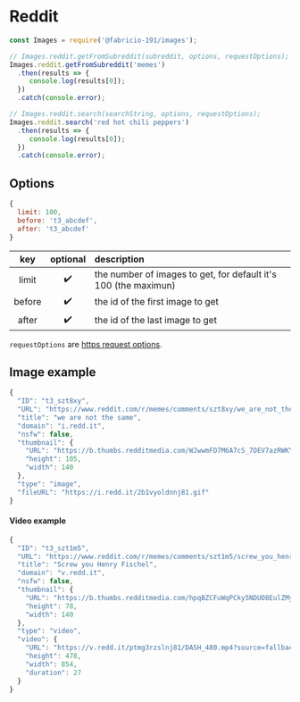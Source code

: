 # Reddit

```js
const Images = require('@fabricio-191/images');

// Images.reddit.getFromSubreddit(subreddit, options, requestOptions);
Images.reddit.getFromSubreddit('memes')
  .then(results => {
     console.log(results[0]);
  })
  .catch(console.error);

// Images.reddit.search(searchString, options, requestOptions);
Images.reddit.search('red hot chili peppers')
  .then(results => {
     console.log(results[0]);
  })
  .catch(console.error);
```

## Options

```js
{
  limit: 100,
  before: 't3_abcdef',
  after: 't3_abcdef'
}
```

|  key   | optional | description |
|:------:|:--------:|:------------|
| limit  | ✔️ | the number of images to get, for default it's 100 (the maximun) |
| before | ✔️ | the id of the first image to get |
| after  | ✔️ | the id of the last image to get |

`requestOptions` are [https request options](https://nodejs.org/api/https.html#httpsrequestoptions-callback).

## Image example

```js
{
  "ID": "t3_szt8xy",
  "URL": "https://www.reddit.com/r/memes/comments/szt8xy/we_are_not_the_same/",
  "title": "we are not the same",
  "domain": "i.redd.it",
  "nsfw": false,
  "thumbnail": {
    "URL": "https://b.thumbs.redditmedia.com/WJwwmFD7M6A7cS_7DEV7azRWKYz0NgxeRPA2IdPBy_U.jpg",
    "height": 105,
    "width": 140
  },
  "type": "image",
  "fileURL": "https://i.redd.it/2b1vyoldnnj81.gif"
}
```

#### Video example

```js
{
  "ID": "t3_szt1m5",
  "URL": "https://www.reddit.com/r/memes/comments/szt1m5/screw_you_henry_fischel/",
  "title": "Screw you Henry Fischel",
  "domain": "v.redd.it",
  "nsfw": false,
  "thumbnail": {
    "URL": "https://b.thumbs.redditmedia.com/hpqBZCFuWqPCky5NDUO8EulZMyQHWBc4INAhBU3eVLw.jpg",
    "height": 78,
    "width": 140
  },
  "type": "video",
  "video": {
    "URL": "https://v.redd.it/ptmg3rzslnj81/DASH_480.mp4?source=fallback",
    "height": 478,
    "width": 854,
    "duration": 27
  }
}
```

